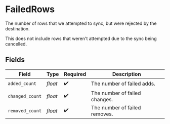 # FailedRows

The number of rows that we attempted to sync, but were rejected by the
destination.

This does not include rows that weren't attempted due to the sync being
cancelled.


## Fields

| Field                         | Type                          | Required                      | Description                   |
| ----------------------------- | ----------------------------- | ----------------------------- | ----------------------------- |
| `added_count`                 | *float*                       | :heavy_check_mark:            | The number of failed adds.    |
| `changed_count`               | *float*                       | :heavy_check_mark:            | The number of failed changes. |
| `removed_count`               | *float*                       | :heavy_check_mark:            | The number of failed removes. |